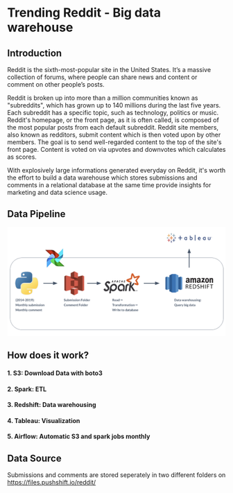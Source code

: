 # Trending Reddit - Big data warehouse 
## Introduction
Reddit is the sixth-most-popular site in the United States. It’s a massive collection of forums, where people can share news and content or comment on other people’s posts. 

Reddit is broken up into more than a million communities known as "subreddits", which has grown up to 140 millions during the last five years. Each subreddit has a specific topic, such as technology, politics or music. Reddit's homepage, or the front page, as it is often called, is composed of the most popular posts from each default subreddit. Reddit site members, also known as redditors, submit content which is then voted upon by other members. The goal is to send well-regarded content to the top of the site's front page. Content is voted on via upvotes and downvotes which calculates as scores.

With explosively large informations generated everyday on Reddit, it's worth the effort to build a data warehouse which stores submissions and comments in a relational database at the same time provide insights for marketing and data science usage.

## Data Pipeline
![Image description](data_pipeline.png)

## How does it work?
#### 1. S3: Download Data with boto3
#### 2. Spark: ETL
#### 3. Redshift: Data warehousing
#### 4. Tableau: Visualization
#### 5. Airflow: Automatic S3 and spark jobs monthly

## Data Source
Submissions and comments are stored seperately in two different folders on https://files.pushshift.io/reddit/




